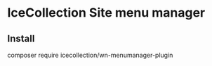 IceCollection Site menu manager
=====================

## Install
composer require icecollection/wn-menumanager-plugin
